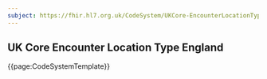 ```yaml
---
subject: https://fhir.hl7.org.uk/CodeSystem/UKCore-EncounterLocationTypeEngland
---
```

## UK Core Encounter Location Type England

{{page:CodeSystemTemplate}}